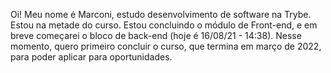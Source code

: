 Oi! Meu nome é Marconi, estudo desenvolvimento de software na Trybe. Estou na metade do curso. Estou concluindo o módulo de Front-end, e  em breve começarei o bloco de back-end (hoje é 16/08/21 - 14:38). Nesse momento, quero primeiro concluir o curso, que termina em março de 2022, para poder aplicar para oportunidades.

<!--
**Marc-Web/Marc-Web** is a ✨ _special_ ✨ repository because its `README.md` (this file) appears on your GitHub profile.

Here are some ideas to get you started:

- 🔭 I’m currently working on ...
- 🌱 I’m currently learning ...
- 👯 I’m looking to collaborate on ...
- 🤔 I’m looking for help with ...
- 💬 Ask me about ...
- 📫 How to reach me: ...
- 😄 Pronouns: ...
- ⚡ Fun fact: ...
-->
